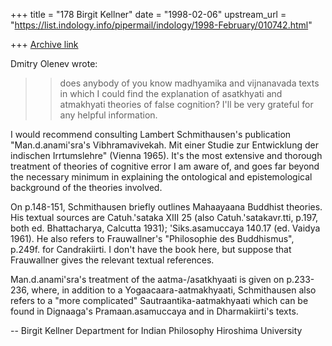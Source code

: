 +++
title = "178 Birgit Kellner"
date = "1998-02-06"
upstream_url = "https://list.indology.info/pipermail/indology/1998-February/010742.html"

+++
[Archive link](https://list.indology.info/pipermail/indology/1998-February/010742.html)

Dmitry Olenev wrote:
> >
> >   does anybody of you know madhyamika and vijnanavada texts in which
> >I could find the explanation of
> >asatkhyati and atmakhyati theories of false cognition?
> >I'll be very grateful for any helpful information.
> >
> >

I would recommend consulting Lambert Schmithausen's publication
"Man.d.anami'sra's Vibhramavivekah. Mit einer Studie zur Entwicklung der
indischen Irrtumslehre" (Vienna 1965). It's the most extensive and
thorough treatment of theories of cognitive error I am aware of, and
goes far beyond the necessary minimum in explaining the ontological and
epistemological background of the theories involved.

On p.148-151, Schmithausen briefly outlines Mahaayaana Buddhist
theories. His textual sources are  Catuh.'sataka XIII 25 (also
Catuh.'satakavr.tti, p.197, both ed. Bhattacharya, Calcutta 1931);
'Siks.asamuccaya 140.17 (ed. Vaidya 1961). He also refers to
Frauwallner's "Philosophie des Buddhismus", p.249f. for Candrakiirti. I
don't have the book here, but suppose that Frauwallner gives the
relevant textual references.

Man.d.anami'sra's treatment of the aatma-/asatkhyaati is given on
p.233-236, where, in addition to a Yogaacaara-aatmakhyaati, Schmithausen
also refers to a "more complicated" Sautraantika-aatmakhyaati which can
be found in Dignaaga's Pramaan.asamuccaya and in Dharmakiirti's texts.


--
Birgit Kellner
Department for Indian Philosophy
Hiroshima University



